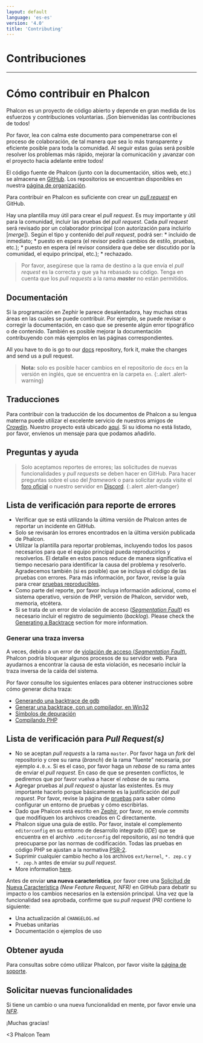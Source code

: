 ```yaml
---
layout: default
language: 'es-es'
version: '4.0'
title: 'Contributing'
---
```


# Contribuciones

* * *

# Cómo contribuir en Phalcon

Phalcon es un proyecto de código abierto y depende en gran medida de los esfuerzos y contribuciones voluntarias. ¡Son bienvenidas las contribuciones de todos!

Por favor, lea con calma este documento para compenetrarse con el proceso de colaboración, de tal manera que sea lo más transparente y eficiente posible para toda la comunidad. Al seguir estas guías será posible resolver los problemas más rápido, mejorar la comunicación y ¡avanzar con el proyecto hacia adelante entre todos!

El código fuente de Phalcon (junto con la documentación, sitios web, etc.) se almacena en [GitHub](https://github.com). Los repositorios se encuentran disponibles en nuestra [página de organización](https://github.com/phalcon).

Para contribuir en Phalcon es suficiente con crear un *[pull request](https://help.github.com/articles/using-pull-requests/)* en GitHub.

Hay una plantilla muy útil para crear el *pull request*. Es muy importante y útil para la comunidad, incluir las pruebas del *pull request*. Cada *pull request* será revisado por un colaborador principal (con autorización para incluirlo [*merge*]). Según el tipo y contenido del *pull request*, podrá ser: * incluido de inmediato; * puesto en espera (el revisor pedirá cambios de estilo, pruebas, etc.); * puesto en espera (el revisor considera que debe ser discutido por la comunidad, el equipo principal, etc.); * rechazado.

> Por favor, asegúrese que la rama de destino a la que envía el *pull request* es la correcta y que ya ha rebasado su código. Tenga en cuenta que los *pull requests* a la rama ***master*** no están permitidos.

## Documentación

Si la programación en Zephir le parece desalentadora, hay muchas otras áreas en las cuales se puede contribuir. Por ejemplo, se puede revisar o corregir la documentación, en caso que se presente algún error tipográfico o de contenido. También es posible mejorar la documentación contribuyendo con más ejemplos en las páginas correspondientes.

All you have to do is go to our [docs](https://crowdin.com/project/phalcon-documentation) repository, fork it, make the changes and send us a pull request.

> **Nota:** solo es posible hacer cambios en el repositorio de `docs` en la versión en inglés, que se encuentra en la carpeta `en`.
{:.alert .alert-warning}

## Traducciones

Para contribuir con la traducción de los documentos de Phalcon a su lengua materna puede utilizar el excelente servicio de nuestros amigos de [Crowdin](https://crowdin.com). Nuestro proyecto está ubicado [aquí](https://crowdin.com/project/phalcon-documentation). Si su idioma no está listado, por favor, envíenos un mensaje para que podamos añadirlo.

## Preguntas y ayuda

> Solo aceptamos reportes de errores; las solicitudes de nuevas funcionalidades y *pull requests* se deben hacer en GitHub. Para hacer preguntas sobre el uso del *framework* o para solicitar ayuda visite el [foro oficial](https://phalcon.link/forum) o nuestro servidor en [Discord](https://phalcon.link/discord).
{:.alert .alert-danger}

## Lista de verificación para reporte de errores

- Verificar que se está utilizando la última versión de Phalcon antes de reportar un incidente en GitHub.
- Solo se revisarán los errores encontrados en la última versión publicada de Phalcon.
- Utilizar la plantilla para reportar problemas, incluyendo todos los pasos necesarios para que el equipo principal pueda reproducirlos y resolverlos. El detalle en estos pasos reduce de manera significativa el tiempo necesario para identificar la causa del problema y resolverlo. Agradecemos también (si es posible) que se incluya el código de las pruebas con errores. Para más información, por favor, revise la guía para crear [pruebas reproducibles](reproducible-tests).
- Como parte del reporte, por favor incluya información adicional, como el sistema operativo, versión de PHP, versión de Phalcon, servidor web, memoria, etcétera.
- Si se trata de un error de violación de acceso (*[Segmentation Fault](https://es.wikipedia.org/wiki/Violaci%C3%B3n_de_acceso)*) es necesario incluir el registro de seguimiento (*backlog*). Please check the [Generating a Backtrace](#generating-a-backtrace) section for more information.

### Generar una traza inversa

A veces, debido a un error de [violación de acceso (*Segmentation Fault*)](https://es.wikipedia.org/wiki/Violaci%C3%B3n_de_acceso), Phalcon podría bloquear algunos procesos de su servidor web. Para ayudarnos a encontrar la causa de esta violación, es necesario incluir la traza inversa de la caída del sistema.

Por favor consulte los siguientes enlaces para obtener instrucciones sobre cómo generar dicha traza:

- [Generando una backtrace de gdb](https://bugs.php.net/bugs-generating-backtrace.php)
- [Generar una backtrace, con un compilador, en Win32](https://bugs.php.net/bugs-generating-backtrace-win32.php)
- [Símbolos de depuración](https://github.com/oerdnj/deb.sury.org/wiki/Debugging-symbols)
- [Compilando PHP](http://www.phpinternalsbook.com/build_system/building_php.html)

## Lista de verificación para *Pull Request(s)*

- No se aceptan *pull requests* a la rama `master`. Por favor haga un *fork* del repositorio y cree su rama (*branch*) de la rama "fuente" necesaria, por ejemplo `4.0.x`. Si es el caso, por favor haga un *rebase* de su rama antes de enviar el *pull request*. En caso de que se presenten conflictos, le pediremos que por favor vuelva a hacer el *rebase* de su rama.
- Agregar pruebas al *pull request* o ajustar las existentes. Es muy importante hacerlo porque básicamente es la justificación del *pull request*. Por favor, revise la página de [pruebas](testing-environment) para saber cómo configurar un entorno de pruebas y cómo escribirlas.
- Dado que Phalcon está escrito en [Zephir](https://zephir-lang.com), por favor, no envíe *commits* que modifiquen los archivos creados en C directamente.
- Phalcon sigue una guía de estilo. Por favor, instale el complemento `editorconfig` en su entorno de desarrollo integrado (*IDE*) que se encuentra en el archivo `.editorconfig` del repositorio, así no tendrá que preocuparse por las normas de codificación. Todas las pruebas en código PHP se ajustan a la normativa [PSR-2](https://www.php-fig.org/psr/).
- Suprimir cualquier cambio hecho a los archivos `ext/kernel`, `*. zep.c` y `*. zep.h` antes de enviar su *pull request*.
- More information [here](new-pull-request).

Antes de enviar **una nueva característica**, por favor cree una [Solicitud de Nueva Característica](new-feature-request) *(New Feature Request, NFR)* en GitHub para debatir su impacto o los cambios necesarios en la extensión principal. Una vez que la funcionalidad sea aprobada, confirme que su *pull request (PR)* contiene lo siguiente:

- Una actualización al `CHANGELOG.md`
- Pruebas unitarias
- Documentación o ejemplos de uso

## Obtener ayuda

Para consultas sobre cómo utilizar Phalcon, por favor visite la [página de soporte](http://phalcon.link/support).

## Solicitar nuevas funcionalidades

Si tiene un cambio o una nueva funcionalidad en mente, por favor envíe una *[NFR](new-feature-request)*.

¡Muchas gracias!

<3 Phalcon Team